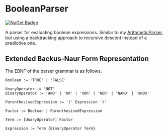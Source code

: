 # BooleanParser
[![NuGet Badge](https://buildstats.info/nuget/BooleanParser)](https://www.nuget.org/packages/BooleanParser)

A parser for evaluating boolean expressions. Similar to my [ArithmeticParser](https://github.com/Tom01098/ArithmeticParser), but using a backtracking approach to recursive descent instead of a predictive one.

## Extended Backus-Naur Form Representation
The EBNF of the parser grammar is as follows.

```
Boolean := 'TRUE' | 'FALSE'

UnaryOperator := 'NOT'
BinaryOperator := 'AND' | 'OR' | 'XOR' | 'NOR' | 'NAND' | 'XNOR'

ParenthesisedExpression := '(' Expression ')'

Factor := Boolean | ParenthesisedExpression

Term := [UnaryOperator] Factor

Expression := Term {BinaryOperator Term}
```
